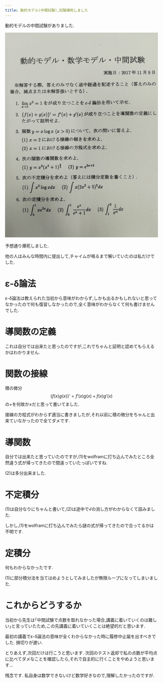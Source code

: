 ```yaml
---
title: 動的モデル(中間試験),試験爆死しました
---
```


動的モデルの中間試験がありました.

![試験内容](/asset/IMG_20171109_143802.jpg)

予想通り爆死しました.

他の人はみんな時間内に提出して,チャイムが鳴るまで解いていたのは私だけでした.

# ε-δ論法

ε-δ論法は教えられた当初から意味がわからず,しかも出るかもしれないと思ってなかったので何も復習しなかったので,全く意味がわからなくて何も書けませんでした.

# 導関数の定義

これは自分では出来たと思ったのですが,これでちゃんと証明と認めてもらえるかはわかりません.

# 関数の接線

積の微分$$\{f(x)g(x)\}' = f'(x)g(x) + f(x)g'(x)$$の$+$を何故か$±$だと思って書いてました.

接線の方程式がわからず適当に書きましたが,それ以前に積の微分をちゃんと出来ていなかったので全てダメです.

# 導関数

自分では出来たと思っていたのですが,(1)をwolframに打ち込んでみたところ全然違う式が帰ってきたので間違っていたっぽいですね.

(2)は多分出来ました.

# 不定積分

(1)は自分なりにちゃんと書いて,(2)は途中で√の消し方がわからなくて詰みました.

しかし,(1)をwolframに打ち込んでみたら謎の式が帰ってきたので合ってるかは不明です.

# 定積分

何もわからなかったです.

(1)に部分積分法を当てはめようとしてみましたが無限ループになってしまいました.

# これからどうするか

当初から先生は｢中間試験で点数を取れなかった場合,講義に着いていくのは難しい｣と言っていたため,この先講義に着いていくことは絶望的だと思います.

最初の講義でε-δ論法の意味が全くわからなかった時に履修中止届を出すべきでした.
損切りが遅い.

とりあえず,次回だけは行こうと思います.
次回のテスト返却で私の点数が平均点に比べてダメなことを確認したら,それで自主的に行くことをやめようと思います…

残念です.
私自身は数学できないけど数学好きなので,理解したかったのですが.

